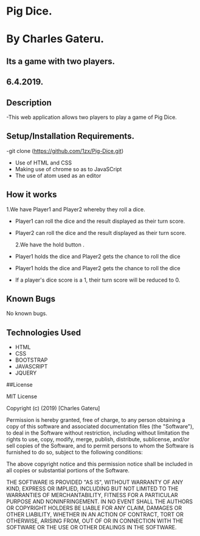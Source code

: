 # Pig Dice.

# By Charles Gateru.

## Its a game with two players.

## 6.4.2019.

## Description

-This web application allows two players to play a game of Pig Dice.

## Setup/Installation Requirements.
 -git clone  (https://github.com/1zx/Pig-Dice.git)


- Use of HTML and CSS
- Making use of chrome so as to JavaSCript
- The use of atom used as an editor

## How it works

1.We have Player1 and Player2 whereby they roll a dice.

- Player1 can roll the dice and the result displayed as their turn score.
- Player2 can roll the dice and the result displayed as their turn score.

  2.We have the hold button .

- Player1 holds the dice and Player2 gets the chance to roll the dice
- Player1 holds the dice and Player2 gets the chance to roll the dice

- If a player's dice score is a 1, their turn score will be reduced to 0.

## Known Bugs

No known bugs.

## Technologies Used

- HTML
- CSS
- BOOTSTRAP
- JAVASCRIPT
- JQUERY

##License

MIT License

Copyright (c) (2019) [Charles Gateru]

Permission is hereby granted, free of charge, to any person obtaining a copy of this software and associated documentation files (the "Software"), to deal in the Software without restriction, including without limitation the rights to use, copy, modify, merge, publish, distribute, sublicense, and/or sell copies of the Software, and to permit persons to whom the Software is furnished to do so, subject to the following conditions:

The above copyright notice and this permission notice shall be included in all copies or substantial portions of the Software.

THE SOFTWARE IS PROVIDED "AS IS", WITHOUT WARRANTY OF ANY KIND, EXPRESS OR IMPLIED, INCLUDING BUT NOT LIMITED TO THE WARRANTIES OF MERCHANTABILITY, FITNESS FOR A PARTICULAR PURPOSE AND NONINFRINGEMENT. IN NO EVENT SHALL THE AUTHORS OR COPYRIGHT HOLDERS BE LIABLE FOR ANY CLAIM, DAMAGES OR OTHER LIABILITY, WHETHER IN AN ACTION OF CONTRACT, TORT OR OTHERWISE, ARISING FROM, OUT OF OR IN CONNECTION WITH THE SOFTWARE OR THE USE OR OTHER DEALINGS IN THE SOFTWARE.
